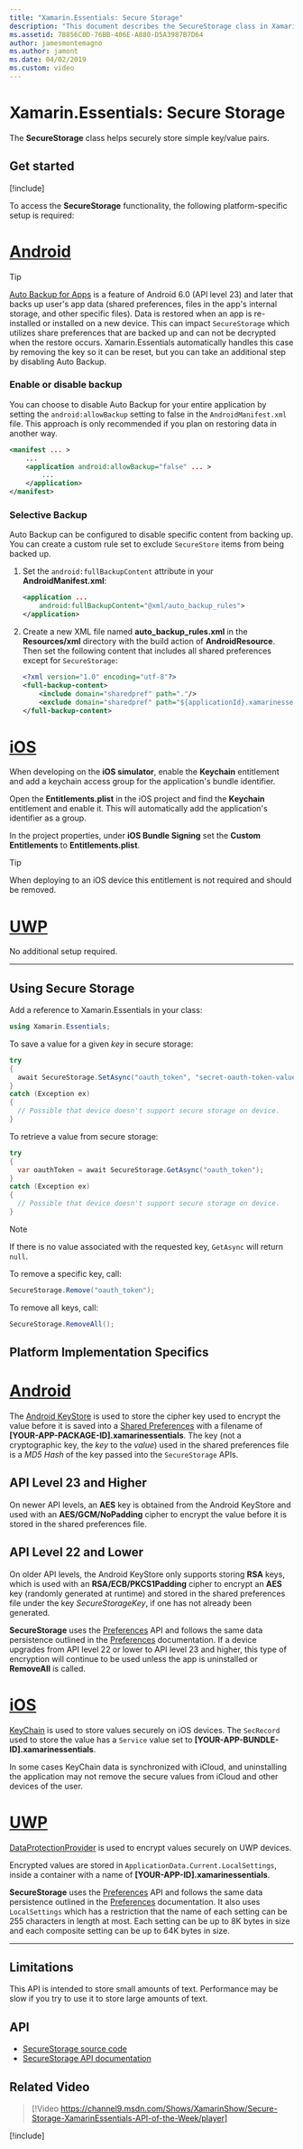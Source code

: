 ```yaml
---
title: "Xamarin.Essentials: Secure Storage"
description: "This document describes the SecureStorage class in Xamarin.Essentials, which helps securely store simple key/value pairs. It discusses how to use the class, platform implementation specifics, and limitations."
ms.assetid: 78856C0D-76BB-406E-A880-D5A3987B7D64
author: jamesmontemagno
ms.author: jamont
ms.date: 04/02/2019
ms.custom: video
---
```


# Xamarin.Essentials: Secure Storage

The **SecureStorage** class helps securely store simple key/value pairs.

## Get started

[!include[](~/essentials/includes/get-started.md)]

To access the **SecureStorage** functionality, the following platform-specific setup is required:

# [Android](#tab/android)

> [!TIP]
> [Auto Backup for Apps](https://developer.android.com/guide/topics/data/autobackup) is a feature of Android 6.0 (API level 23) and later that backs up user's app data (shared preferences, files in the app's internal storage, and other specific files). Data is restored when an app is re-installed or installed on a new device. This can impact `SecureStorage` which utilizes share preferences that are backed up and can not be decrypted when the restore occurs. Xamarin.Essentials automatically handles this case by removing the key so it can be reset, but you can take an additional step by disabling Auto Backup.

### Enable or disable backup
You can choose to disable Auto Backup for your entire application by setting the `android:allowBackup` setting to false in the `AndroidManifest.xml` file. This approach is only recommended if you plan on restoring data in another way.

```xml
<manifest ... >
    ...
    <application android:allowBackup="false" ... >
        ...
    </application>
</manifest>
```

### Selective Backup
Auto Backup can be configured to disable specific content from backing up. You can create a custom rule set to exclude `SecureStore` items from being backed up.

1. Set the `android:fullBackupContent` attribute in your **AndroidManifest.xml**:

    ```xml
    <application ...
        android:fullBackupContent="@xml/auto_backup_rules">
    </application>
    ```

2. Create a new XML file named **auto_backup_rules.xml** in the **Resources/xml** directory with the build action of **AndroidResource**. Then set the following content that includes all shared preferences except for `SecureStorage`:

    ```xml
    <?xml version="1.0" encoding="utf-8"?>
    <full-backup-content>
        <include domain="sharedpref" path="."/>
        <exclude domain="sharedpref" path="${applicationId}.xamarinessentials.xml"/>
    </full-backup-content>
    ```

# [iOS](#tab/ios)

When developing on the **iOS simulator**, enable the **Keychain** entitlement and add a keychain access group for the application's bundle identifier. 

Open the **Entitlements.plist** in the iOS project and find the **Keychain** entitlement and enable it. This will automatically add the application's identifier as a group.

In the project properties, under **iOS Bundle Signing** set the **Custom Entitlements** to **Entitlements.plist**.

> [!TIP]
> When deploying to an iOS device this entitlement is not required and should be removed.

# [UWP](#tab/uwp)

No additional setup required.

-----

## Using Secure Storage

Add a reference to Xamarin.Essentials in your class:

```csharp
using Xamarin.Essentials;
```

To save a value for a given _key_ in secure storage:

```csharp
try
{
  await SecureStorage.SetAsync("oauth_token", "secret-oauth-token-value");
}
catch (Exception ex)
{
  // Possible that device doesn't support secure storage on device.
}
```

To retrieve a value from secure storage:

```csharp
try
{
  var oauthToken = await SecureStorage.GetAsync("oauth_token");
}
catch (Exception ex)
{
  // Possible that device doesn't support secure storage on device.
}
```

> [!NOTE]
> If there is no value associated with the requested key, `GetAsync` will
> return `null`.

To remove a specific key, call:

```csharp
SecureStorage.Remove("oauth_token");
```

To remove all keys, call:

```csharp
SecureStorage.RemoveAll();
```

## Platform Implementation Specifics

# [Android](#tab/android)

The [Android KeyStore](https://developer.android.com/training/articles/keystore.html) is used to store the cipher key used to encrypt the value before it is saved into a [Shared Preferences](https://developer.android.com/training/data-storage/shared-preferences.html) with a filename of **[YOUR-APP-PACKAGE-ID].xamarinessentials**.  The key (not a cryptographic key, the _key_ to the _value_) used in the shared preferences file is a _MD5 Hash_ of the key passed into the `SecureStorage` APIs.

## API Level 23 and Higher

On newer API levels, an **AES** key is obtained from the Android KeyStore and used with an **AES/GCM/NoPadding** cipher to encrypt the value before it is stored in the shared preferences file.

## API Level 22 and Lower

On older API levels, the Android KeyStore only supports storing **RSA** keys, which is used with an **RSA/ECB/PKCS1Padding** cipher to encrypt an **AES** key (randomly generated at runtime) and stored in the shared preferences file under the key _SecureStorageKey_, if one has not already been generated.

**SecureStorage** uses the [Preferences](preferences.md) API and follows the same data persistence outlined in the [Preferences](preferences.md#persistence) documentation. If a device upgrades from API level 22 or lower to API level 23 and higher, this type of encryption will continue to be used unless the app is uninstalled or **RemoveAll** is called.

# [iOS](#tab/ios)

[KeyChain](xref:Security.SecKeyChain) is used to store values securely on iOS devices.  The `SecRecord` used to store the value has a `Service` value set to **[YOUR-APP-BUNDLE-ID].xamarinessentials**.

In some cases KeyChain data is synchronized with iCloud, and uninstalling the application may not remove the secure values from iCloud and other devices of the user.

# [UWP](#tab/uwp)

[DataProtectionProvider](https://docs.microsoft.com/uwp/api/windows.security.cryptography.dataprotection.dataprotectionprovider) is used to encrypt values securely on UWP devices.

Encrypted values are stored in `ApplicationData.Current.LocalSettings`, inside a container with a name of **[YOUR-APP-ID].xamarinessentials**.

**SecureStorage** uses the [Preferences](preferences.md) API and follows the same data persistence outlined in the [Preferences](preferences.md#persistence) documentation. It also uses `LocalSettings` which has a restriction that the name of each setting can be 255 characters in length at most. Each setting can be up to 8K bytes in size and each composite setting can be up to 64K bytes in size.

-----

## Limitations

This API is intended to store small amounts of text.  Performance may be slow if you try to use it to store large amounts of text. 

## API

- [SecureStorage source code](https://github.com/xamarin/Essentials/tree/master/Xamarin.Essentials/SecureStorage)
- [SecureStorage API documentation](xref:Xamarin.Essentials.SecureStorage)

## Related Video

> [!Video https://channel9.msdn.com/Shows/XamarinShow/Secure-Storage-XamarinEssentials-API-of-the-Week/player]

[!include[](~/essentials/includes/xamarin-show-essentials.md)]
